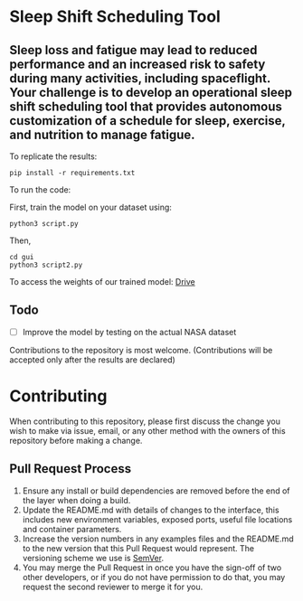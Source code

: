 # Sleep Shift Scheduling Tool

## Sleep loss and fatigue may lead to reduced performance and an increased risk to safety during many activities, including spaceflight. Your challenge is to develop an operational sleep shift scheduling tool that provides autonomous customization of a schedule for sleep, exercise, and nutrition to manage fatigue.


To replicate the results:
```
pip install -r requirements.txt
```

To run the code:

First, train the model on your dataset using:
```
python3 script.py
```
Then,
```
cd gui
python3 script2.py
```

To access the weights of our trained model: [Drive](https://drive.google.com/file/d/1tB2V1Jy-IhIHMtpSCnc27qykApu_xzqp/view?usp=sharing) 

## Todo
- [ ] Improve the model by testing on the actual NASA dataset


Contributions to the repository is most welcome. (Contributions will be accepted only after the results are declared)

# Contributing

When contributing to this repository, please first discuss the change you wish to make via issue,
email, or any other method with the owners of this repository before making a change. 


## Pull Request Process

1. Ensure any install or build dependencies are removed before the end of the layer when doing a 
   build.
2. Update the README.md with details of changes to the interface, this includes new environment 
   variables, exposed ports, useful file locations and container parameters.
3. Increase the version numbers in any examples files and the README.md to the new version that this
   Pull Request would represent. The versioning scheme we use is [SemVer](http://semver.org/).
4. You may merge the Pull Request in once you have the sign-off of two other developers, or if you 
   do not have permission to do that, you may request the second reviewer to merge it for you.
